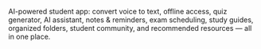 AI-powered student app: convert voice to text, offline access, quiz generator, AI assistant, notes & reminders, exam scheduling, study guides, organized folders, student community, and recommended resources — all in one place.
